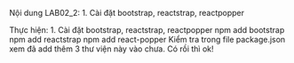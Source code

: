 Nội dung LAB02_2:
    1. Cài đặt bootstrap, reactstrap, reactpopper


Thực hiện:
    1. Cài đặt bootstrap, reactstrap, reactpopper
        npm add bootstrap
        npm add reactstrap
        npm add react-popper
    Kiểm tra trong file package.json xem đã add thêm 3 thư viện này vào chưa. Có rồi thì ok!